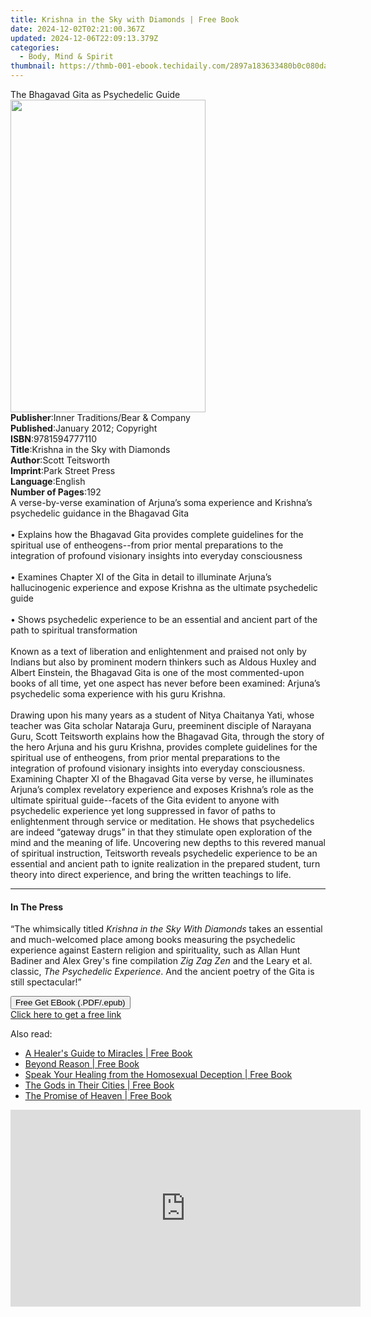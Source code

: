 ```yaml
---
title: Krishna in the Sky with Diamonds | Free Book
date: 2024-12-02T02:21:00.367Z
updated: 2024-12-06T22:09:13.379Z
categories:
  - Body, Mind & Spirit
thumbnail: https://thmb-001-ebook.techidaily.com/2897a183633480b0c080dafabd32f34f54592f37eea44e362149db5eb81dbe34.jpg
---
```

<main id="book-container">
  <div class="flex flex-col">
    <div class="book-brief flex-1 py-6 px-4 sm:p-6 md:py-10 md:px-8">
      <!-- brief-->
      <div class="book-brief-main">The Bhagavad Gita as Psychedelic Guide</div>
    </div>
    <div
      class="book-meta-info flex-1 grid gap-4 col-start-1 col-end-3 row-start-1 sm:mb-6 sm:grid-cols-4 lg:gap-6 lg:col-start-2 lg:row-end-6 lg:row-span-6 lg:mb-0"
    >
      <div
        class="book-meta-info-left place-content-center mt-4 p-4 text-sm leading-6 col-start-2 col-span-2 dark:text-slate-400"
      >
        <img
          class="w-full h-500 object-cover rounded-lg sm:h-255 sm:col-span-2 lg:col-span-full"
          src="https://img-001-ebook.techidaily.com/42d46de3559a47abf78544c644cb1b80c0e46c6dfffb40bca6c65083c6bfc3fd.jpg"
          alt=""
          width="312"
          height="500"
        />
      </div>
      <div
        class="book-meta-info-right mt-2 col-start-1 row-start-2 col-span-3 self-center"
      >
        <!-- meta data  -->
        <div class="flex flex-col px-4 md:px-8">
          <div class="flex-1">
            <strong>Publisher</strong>:<span class="px-2"
              >Inner Traditions/Bear &amp; Company</span
            >
          </div>
          <div class="flex-1">
            <strong>Published</strong>:<span class="px-2"
              >January 2012; Copyright</span
            >
          </div>
          <div class="flex-1">
            <strong>ISBN</strong>:<span class="px-2">9781594777110</span>
          </div>
          <div class="flex-1">
            <strong>Title</strong>:<span class="px-2"
              >Krishna in the Sky with Diamonds</span
            >
          </div>
          <div class="flex-1">
            <strong>Author</strong>:<span class="px-2">Scott Teitsworth</span>
          </div>
          <div class="flex-1">
            <strong>Imprint</strong>:<span class="px-2">Park Street Press</span>
          </div>
          <div class="flex-1">
            <strong>Language</strong>:<span class="px-2">English</span>
          </div>
          <div class="flex-1">
            <strong>Number of Pages</strong>:<span class="px-2">192</span>
          </div>
        </div>
      </div>
    </div>
    <div class="book-description flex-1 py-6 px-4 sm:p-6 md:py-10 md:px-8">
      <div class="book-description-main">
        <div accordion-content="" id="description">
          A verse-by-verse examination of Arjuna’s soma experience and Krishna’s
          psychedelic guidance in the Bhagavad Gita <br />
          <br />• Explains how the Bhagavad Gita provides complete guidelines
          for the spiritual use of entheogens--from prior mental preparations to
          the integration of profound visionary insights into everyday
          consciousness <br />
          <br />• Examines Chapter XI of the Gita in detail to illuminate
          Arjuna’s hallucinogenic experience and expose Krishna as the ultimate
          psychedelic guide <br />
          <br />• Shows psychedelic experience to be an essential and ancient
          part of the path to spiritual transformation <br />
          <br />Known as a text of liberation and enlightenment and praised not
          only by Indians but also by prominent modern thinkers such as Aldous
          Huxley and Albert Einstein, the Bhagavad Gita is one of the most
          commented-upon books of all time, yet one aspect has never before been
          examined: Arjuna’s psychedelic soma experience with his guru Krishna.
          <br />
          <br />Drawing upon his many years as a student of Nitya Chaitanya
          Yati, whose teacher was Gita scholar Nataraja Guru, preeminent
          disciple of Narayana Guru, Scott Teitsworth explains how the Bhagavad
          Gita, through the story of the hero Arjuna and his guru Krishna,
          provides complete guidelines for the spiritual use of entheogens, from
          prior mental preparations to the integration of profound visionary
          insights into everyday consciousness. Examining Chapter XI of the
          Bhagavad Gita verse by verse, he illuminates Arjuna’s complex
          revelatory experience and exposes Krishna’s role as the ultimate
          spiritual guide--facets of the Gita evident to anyone with psychedelic
          experience yet long suppressed in favor of paths to enlightenment
          through service or meditation. He shows that psychedelics are indeed
          “gateway drugs” in that they stimulate open exploration of the mind
          and the meaning of life. Uncovering new depths to this revered manual
          of spiritual instruction, Teitsworth reveals psychedelic experience to
          be an essential and ancient path to ignite realization in the prepared
          student, turn theory into direct experience, and bring the written
          teachings to life.
        </div>
        <div class="accordion-fader"></div>
      </div>
    </div>
    <div class="book-excerpts flex-1 py-6 px-4 sm:p-6 md:py-10 md:px-8">
      <!-- excerpts-->
      <div class="book-excerpts-main">
        <hr />
        <h4 class="placeholder placeholder-heading">
          <span>In The Press</span>
        </h4>
        <p>
          “The whimsically titled <i>Krishna in the Sky With Diamonds</i> takes
          an essential and much-welcomed place among books measuring the
          psychedelic experience against Eastern religion and spirituality, such
          as Allan Hunt Badiner and Alex Grey's fine compilation
          <i>Zig Zag Zen</i> and the Leary et al. classic,
          <i>The Psychedelic Experience</i>. And the ancient poetry of the Gita
          is still spectacular!”
        </p>
      </div>
    </div>
    <div
      class="book-about-author flex-1 py-6 px-4 sm:p-6 md:py-10 md:px-8"
    ></div>
    <div class="book-free-get flex-1 py-6 px-4 sm:p-6 md:py-10 md:px-8">
      <button
        id="btn-free-get"
        class="bg-blue-500 hover:bg-blue-700 text-white font-bold py-2 px-4 rounded"
      >
        Free Get EBook (.PDF/.epub)
      </button>
      <div id="countdown-display" class="px-2 text-lg mt-2"></div>
      <a
        id="free-link"
        class="hidden bg-blue-500 hover:bg-blue-700 text-white font-bold py-2 px-4 rounded"
        href="https://www.ebooks.com/en-us/book/95783047/krishna-in-the-sky-with-diamonds/scott-teitsworth/"
        target="_blank"
        >Click here to get a free link</a
      >
    </div>
    <script>
      let countdownTime = 0;
      let countdownInterval = null;
      document
        .getElementById('btn-free-get')
        .addEventListener('click', startCountdown);
      function startCountdown() {
        countdownTime = new Date().getTime() + 60000 * 3;
        countdownInterval = setInterval(updateCountdown, 1000);
        document.getElementById('btn-free-get').disabled = true;
        document
          .getElementById('btn-free-get')
          .classList.add('bg-gray-500', 'cursor-not-allowed');
      }
      function updateCountdown() {
        let currentTime = new Date().getTime();
        let timeLeft = countdownTime - currentTime;
        let secondsLeft = Math.floor(timeLeft / 1000);
        document.getElementById('countdown-display').innerHTML =
          `Remaining time: ${secondsLeft} seconds.`;
        if (secondsLeft <= 0) {
          clearInterval(countdownInterval);
          document.getElementById('btn-free-get').classList.add('hidden');
          document.getElementById('free-link').classList.remove('hidden');
          document.getElementById('countdown-display').innerHTML = '';
        }
      }
    </script>
  </div>
</main>

<ins class="adsbygoogle"
      style="display:block"
      data-ad-client="ca-pub-7571918770474297"
      data-ad-slot="8358498916"
      data-ad-format="auto"
      data-full-width-responsive="true"></ins>
    

<span class="atpl-alsoreadstyle">Also read:</span>
<div><ul>
<li><a href="https://novels-ebooks.techidaily.com/138576154-9781475915785-a-healers-guide-to-miracles/"><u>A Healer's Guide to Miracles | Free Book</u></a></li>
<li><a href="https://novels-ebooks.techidaily.com/138576033-9781440123986-beyond-reason/"><u>Beyond Reason | Free Book</u></a></li>
<li><a href="https://novels-ebooks.techidaily.com/138576113-9781449774431-speak-your-healing-from-the-homosexual-deception/"><u>Speak Your Healing from the Homosexual Deception | Free Book</u></a></li>
<li><a href="https://novels-ebooks.techidaily.com/138575993-9780595827121-the-gods-in-their-cities/"><u>The Gods in Their Cities | Free Book</u></a></li>
<li><a href="https://novels-ebooks.techidaily.com/138576074-9780595806775-the-promise-of-heaven/"><u>The Promise of Heaven | Free Book</u></a></li>
</ul></div>

<!-- affiliate ads begin -->
<iframe width="560" height="315" src="https://www.youtube.com/embed/AQn0MYjIfyI?si=rIdjT-qMRpjpJXXa" title="YouTube video player" frameborder="0" allow="accelerometer; autoplay; clipboard-write; encrypted-media; gyroscope; picture-in-picture; web-share" referrerpolicy="strict-origin-when-cross-origin" allowfullscreen></iframe>
<!-- affiliate ads end -->

